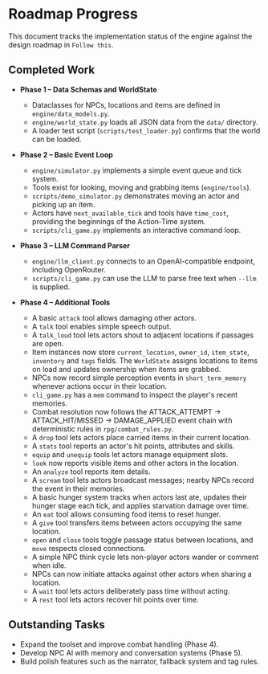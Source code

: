 # Roadmap Progress

This document tracks the implementation status of the engine against the design roadmap in `Follow this`.

## Completed Work

- **Phase 1 – Data Schemas and WorldState**
  - Dataclasses for NPCs, locations and items are defined in `engine/data_models.py`.
  - `engine/world_state.py` loads all JSON data from the `data/` directory.
  - A loader test script (`scripts/test_loader.py`) confirms that the world can be loaded.

- **Phase 2 – Basic Event Loop**
  - `engine/simulator.py` implements a simple event queue and tick system.
  - Tools exist for looking, moving and grabbing items (`engine/tools`).
  - `scripts/demo_simulator.py` demonstrates moving an actor and picking up an item.
  - Actors have `next_available_tick` and tools have `time_cost`, providing the
    beginnings of the Action‑Time system.
  - `scripts/cli_game.py` implements an interactive command loop.

- **Phase 3 – LLM Command Parser**
  - `engine/llm_client.py` connects to an OpenAI-compatible endpoint, including OpenRouter.
  - `scripts/cli_game.py` can use the LLM to parse free text when `--llm` is supplied.

- **Phase 4 – Additional Tools**
  - A basic `attack` tool allows damaging other actors.
  - A `talk` tool enables simple speech output.
  - A `talk_loud` tool lets actors shout to adjacent locations if passages are open.
  - Item instances now store `current_location`, `owner_id`, `item_state`,
    `inventory` and `tags` fields. The `WorldState` assigns locations to items on
    load and updates ownership when items are grabbed.
  - NPCs now record simple perception events in `short_term_memory` whenever
    actions occur in their location.
  - `cli_game.py` has a `mem` command to inspect the player's recent memories.
  - Combat resolution now follows the ATTACK_ATTEMPT -> ATTACK_HIT/MISSED ->
    DAMAGE_APPLIED event chain with deterministic rules in `rpg/combat_rules.py`.
  - A `drop` tool lets actors place carried items in their current location.
  - A `stats` tool reports an actor's hit points, attributes and skills.
  - `equip` and `unequip` tools let actors manage equipment slots.
  - `look` now reports visible items and other actors in the location.
  - An `analyze` tool reports item details.
  - A `scream` tool lets actors broadcast messages; nearby NPCs record the event in their memories.
  - A basic hunger system tracks when actors last ate, updates their hunger stage each tick, and applies starvation damage over time.
  - An `eat` tool allows consuming food items to reset hunger.
  - A `give` tool transfers items between actors occupying the same location.
  - `open` and `close` tools toggle passage status between locations, and `move` respects closed connections.
  - A simple NPC think cycle lets non-player actors wander or comment when idle.
  - NPCs can now initiate attacks against other actors when sharing a location.
  - A `wait` tool lets actors deliberately pass time without acting.
  - A `rest` tool lets actors recover hit points over time.

## Outstanding Tasks

- Expand the toolset and improve combat handling (Phase 4).
- Develop NPC AI with memory and conversation systems (Phase 5).
- Build polish features such as the narrator, fallback system and tag rules.

